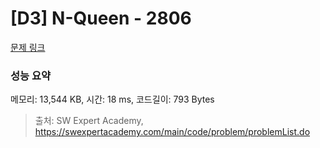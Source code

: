 # [D3] N-Queen - 2806 

[문제 링크](https://swexpertacademy.com/main/code/problem/problemDetail.do?contestProbId=AV7GKs06AU0DFAXB) 

### 성능 요약

메모리: 13,544 KB, 시간: 18 ms, 코드길이: 793 Bytes



> 출처: SW Expert Academy, https://swexpertacademy.com/main/code/problem/problemList.do